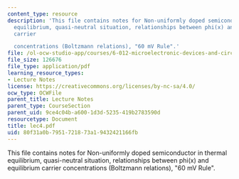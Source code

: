 ```yaml
---
content_type: resource
description: 'This file contains notes for Non-uniformly doped semiconductor in thermal
  equilibrium, quasi-neutral situation, relationships between phi(x) and equilibrium
  carrier

  concentrations (Boltzmann relations), "60 mV Rule".'
file: /ol-ocw-studio-app/courses/6-012-microelectronic-devices-and-circuits-fall-2005/80f31a0b7951721873a19432421166fb_lec4.pdf
file_size: 126676
file_type: application/pdf
learning_resource_types:
- Lecture Notes
license: https://creativecommons.org/licenses/by-nc-sa/4.0/
ocw_type: OCWFile
parent_title: Lecture Notes
parent_type: CourseSection
parent_uid: 9ce4c04b-a600-1d3d-5235-419b2783590d
resourcetype: Document
title: lec4.pdf
uid: 80f31a0b-7951-7218-73a1-9432421166fb
---
```

This file contains notes for Non-uniformly doped semiconductor in thermal equilibrium, quasi-neutral situation, relationships between phi(x) and equilibrium carrier
concentrations (Boltzmann relations), "60 mV Rule".